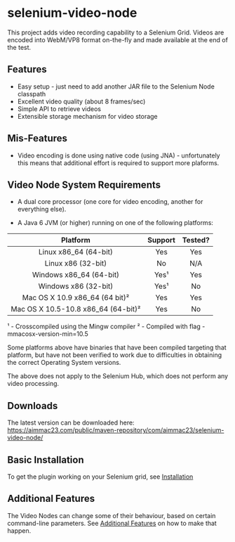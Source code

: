 selenium-video-node
===================

This project adds video recording capability to a Selenium Grid. Videos are encoded into WebM/VP8 format on-the-fly and made available at the end of the test.

## Features

* Easy setup - just need to add another JAR file to the Selenium Node classpath
* Excellent video quality (about 8 frames/sec)
* Simple API to retrieve videos
* Extensible storage mechanism for video storage

## Mis-Features

* Video encoding is done using native code (using JNA) - unfortunately this means that additional effort is required to support more plaforms.

## Video Node System Requirements

* A dual core processor (one core for video encoding, another for everything else).

* A Java 6 JVM (or higher) running on one of the following platforms:

| Platform      | Support | Tested? |
|:---------------:|:---------:|:---------:|
| Linux x86_64 (64-bit) |  Yes        | Yes |
| Linux x86 (32-bit)   | No      | N/A |
| Windows x86_64 (64-bit) | Yes¹ | Yes |
| Windows x86 (32-bit) | Yes¹ | No |
| Mac OS X 10.9 x86_64 (64 bit)² | Yes | Yes |
| Mac OS X 10.5-10.8 x86_64 (64-bit)² | Yes | No |

¹ - Crosscompiled using the Mingw compiler
² - Compiled with flag -mmacosx-version-min=10.5

Some platforms above have binaries that have been compiled targeting that platform, but have not been verified to work due to difficulties in obtaining the correct Operating System versions.

The above does not apply to the Selenium Hub, which does not perform any video processing.

## Downloads

The latest version can be downloaded here: https://aimmac23.com/public/maven-repository/com/aimmac23/selenium-video-node/

## Basic Installation

To get the plugin working on your Selenium grid, see [Installation](INSTALLATION.md)

## Additional Features

The Video Nodes can change some of their behaviour, based on certain command-line parameters. See [Additional Features](ADDITIONAL_FEATURES.md) on how to make that happen.


